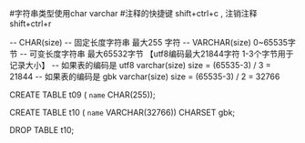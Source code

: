 #字符串类型使用char varchar
#注释的快捷键 shift+ctrl+c , 注销注释 shift+ctrl+r

-- CHAR(size)
-- 固定长度字符串 最大255 字符 
-- VARCHAR(size)    0~65535字节
-- 可变长度字符串 最大65532字节  【utf8编码最大21844字符 1-3个字节用于记录大小】
-- 如果表的编码是 utf8 varchar(size) size = (65535-3) / 3 = 21844
-- 如果表的编码是 gbk varchar(size) size = (65535-3) / 2 = 32766

CREATE TABLE t09 (
	`name` CHAR(255));

CREATE TABLE t10 (
	`name` VARCHAR(32766)) CHARSET gbk;

DROP TABLE t10;


